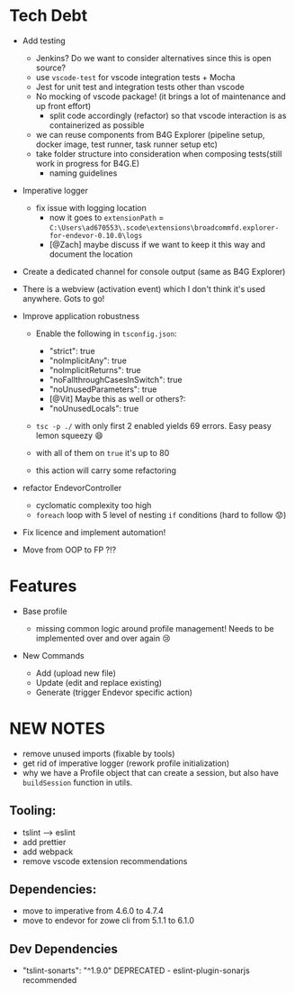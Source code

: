 # Tech Debt

- Add testing

  - Jenkins? Do we want to consider alternatives since this is open source?
  - use `vscode-test` for vscode integration tests + Mocha
  - Jest for unit test and integration tests other than vscode
  - No mocking of vscode package! (it brings a lot of maintenance and up front effort)
    - split code accordingly (refactor) so that vscode interaction is as containerized as possible
  - we can reuse components from B4G Explorer (pipeline setup, docker image, test runner, task runner setup etc)
  - take folder structure into consideration when composing tests(still work in progress for B4G.E)
    - naming guidelines

- Imperative logger
  - fix issue with logging location
    - now it goes to `extensionPath` = `C:\Users\ad670553\.scode\extensions\broadcommfd.explorer-for-endevor-0.10.0\logs`
    - [@Zach] maybe discuss if we want to keep it this way and document the location
- Create a dedicated channel for console output (same as B4G Explorer)

- There is a webview (activation event) which I don't think it's used anywhere. Gots to go!

- Improve application robustness

  - Enable the following in `tsconfig.json`:

    - "strict": true
    - "noImplicitAny": true
    - "noImplicitReturns": true
    - "noFallthroughCasesInSwitch": true
    - "noUnusedParameters": true
    - [@Vit] Maybe this as well or others?:
    - "noUnusedLocals": true

  - `tsc -p ./` with only first 2 enabled yields 69 errors. Easy peasy lemon squeezy :smile:
  - with all of them on `true` it's up to 80
  - this action will carry some refactoring

- refactor EndevorController

  - cyclomatic complexity too high
  - `foreach` loop with 5 level of nesting `if` conditions (hard to follow :worried:)

- Fix licence and implement automation!

- Move from OOP to FP ?!?

# Features

- Base profile

  - missing common logic around profile management! Needs to be implemented over and over again :cry:

- New Commands
  - Add (upload new file)
  - Update (edit and replace existing)
  - Generate (trigger Endevor specific action)

# NEW NOTES

- remove unused imports (fixable by tools)
- get rid of imperative logger (rework profile initialization)
- why we have a Profile object that can create a session, but also have `buildSession` function in utils.

## Tooling:

- tslint --> eslint
- add prettier
- add webpack
- remove vscode extension recommendations

## Dependencies:

- move to imperative from 4.6.0 to 4.7.4
- move to endevor for zowe cli from 5.1.1 to 6.1.0

## Dev Dependencies

- "tslint-sonarts": "^1.9.0" DEPRECATED - eslint-plugin-sonarjs recommended
